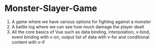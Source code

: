 # Monster-Slayer-Game

1. A game where we have various options for fighting against a monster
2. A battle log where we can see how much damage the player dealt
3. All the core basics of Vue such as data binding, interpolation, v-bind, event binding with v-on, output list of data with v-for and conditional content with v-if
